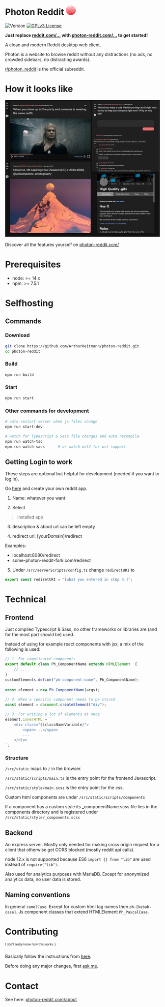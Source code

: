 # Photon Reddit ![LOGO](src/static/img/appIcons/favicon-32x32.png)

![Version](https://img.shields.io/badge/version-1.0.0-blue.svg?cacheSeconds=2592000)
[![GPLv3 License](https://img.shields.io/badge/License-GPL%20v3-yellow.svg)](https://opensource.org/licenses/)

**Just replace [reddit.com/...](reddit.com) with [photon-reddit.com/...](https://photon-reddit.com) to get started!**

A clean and modern Reddit desktop web client.

Photon is a website to browse reddit without any distractions (no ads, no crowded sidebars, no distracting awards).

[r/photon_reddit](https://photon-reddit.com/r/photon_reddit) is the official subreddit.

# How it looks like

![preview image](readmeImg/photon_collection.jpg)

Discover all the features yourself on [photon-reddit.com/](https://photon-reddit.com)

# Prerequisites

- node: >= 14.x
- npm: >= 7.5.1

# Selfhosting

## Commands

### Download

```sh
git clone https://github.com/ArthurHeitmann/photon-reddit.git
cd photon-reddit
```

### Build

```sh
npm run build
```

### Start

```sh
npm run start
```

### Other commands for development

```sh
# auto restart server when js files change
npm run start-dev
```

```sh
# watch for Typescript & Sass file changes and auto recompile
npm run watch-tsc
npm run watch-sass		# or watch-wsl2 for wsl support
```

## Getting Login to work

These steps are optional but helpful for development (needed if you want to log in).

Go [here](https://www.reddit.com/prefs/apps) and create your own reddit app.

1. Name: whatever you want

2. Select
> installed app

3. description & about url can be left empty

4. redirect uri: [yourDomain]/redirect

Examples:
- localhost:8080/redirect
- some-photon-reddit-fork.com/redirect

5. Under `/src/serverScripts/config.ts` change `redirectURI` to
```Javascript
export const rediretURI = "[what you entered in step 4.]";
```

# Technical

## Frontend

Just compiled Typescript & Sass, no other frameworks or libraries are (and for the most part should be) used.

Instead of using for example react components with jsx, a mix of the following is used:

```Typescript
// 1. For complicated components
export default class Ph_ComponentName extends HTMLElement  {
	// ...
}
customElements.define("ph-component-name", Ph_ComponentName);

const element = new Ph_ComponentName(args);
```
```Typescript
// 2. When a specific component needs to be stored
const element = document.createElement("div");
```
```Typescript
// 3. For writing a lot of elements at once
element.innerHTML = `
	<div class="${classNameVariable}">
		<span>...</span>
		...
	</div>
`;
```

### Structure

`/src/static` maps to `/` in the browser.

`/src/static/scripts/main.ts` is the entry point for the frontend Javascript.

`/src/static/style/main.scss` is the entry point for the css.

Custom html components are under `/src/static/scripts/components`

If a component has a custom style its _componentName.scss file lies in the components directory and is registered under `/src/static/style/_components.scss`

## Backend

An express server. Mostly only needed for making cross origin request for a client that otherwise get CORS blocked (mostly reddit api calls).

node 12.x is not supported because ES6 `import {} from "lib"` are used instead of `require("lib")`.

Also used for analytics purposes with MariaDB. Except for anonymized analytics data, no user data is stored.

## Naming conventions

In general `camelCase`. Except for custom html tag names then `ph-[kebab-case]`. Js component classes that extend HTMLElement `Ph_PascalCase`.

# Contributing

<sup><sup>I don't really know how this works :)</sup></sup>

Basically follow the instructions from [here](https://github.com/firstcontributions/first-contributions).

Before doing any major changes, first [ask me](#contact).

# Contact

See here: [photon-reddit.com/about](https://photon-reddit.com/about#contact)
